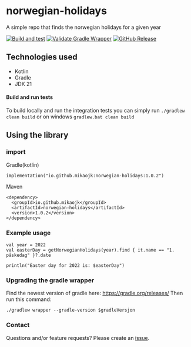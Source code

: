 # norwegian-holidays
A simple repo that finds the norwegian holidays for a given year

[![Build and test](https://github.com/MikAoJk/norwegian-holidays/actions/workflows/build-and-test.yml/badge.svg?branch=main)](https://github.com/MikAoJk/norwegian-holidays/actions/workflows/build-and-test.yml)
[![Validate Gradle Wrapper](https://github.com/MikAoJk/norwegian-holidays/actions/workflows/gradle-wrapper-validation.yml/badge.svg?branch=main)](https://github.com/MikAoJk/norwegian-holidays/actions/workflows/gradle-wrapper-validation.yml)
[![GitHub Release](https://img.shields.io/github/v/release/MikAoJk/norwegian-holidays)](https://img.shields.io/maven-central/v/io.github.mikaojk/norwegian-holidays
)

## Technologies used
* Kotlin
* Gradle
* JDK 21

#### Build and run tests
To build locally and run the integration tests you can simply run `./gradlew clean build` or on windows
`gradlew.bat clean build`

## Using the library
### import
Gradle(kotlin)
```
implementation("io.github.mikaojk:norwegian-holidays:1.0.2")
```

Maven
```
<dependency>
  <groupId>io.github.mikaojk</groupId>
  <artifactId>norwegian-holidays</artifactId>
  <version>1.0.2</version>
</dependency>
```
### Example usage
```
val year = 2022
val easterDay = getNorwegianHolidays(year).find { it.name == "1. påskedag" }?.date

println("Easter day for 2022 is: $easterDay")
```

### Upgrading the gradle wrapper
Find the newest version of gradle here: https://gradle.org/releases/ Then run this command:

```./gradlew wrapper --gradle-version $gradleVersjon```


### Contact

Questions and/or feature requests? Please create an [issue](https://github.com/MikAoJk/norwegian-holidays/issues).
